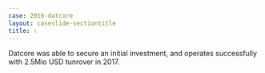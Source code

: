 ```yaml
---
case: 2016-datcore
layout: caseslide-sectiontitle
title: ✌️ 
---
```


Datcore was able to secure an initial investment, and operates successfully with 2.5Mio USD tunrover in 2017. 